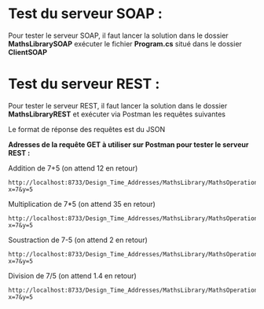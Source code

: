 # Test du serveur SOAP :

Pour tester le serveur SOAP, il faut lancer la solution dans le dossier **MathsLibrarySOAP** exécuter le fichier **Program.cs** situé dans le dossier **ClientSOAP**

# Test du serveur REST :

Pour tester le serveur REST, il faut lancer la solution dans le dossier **MathsLibraryREST** et exécuter via Postman les requêtes suivantes

Le format de réponse des requêtes est du JSON

**Adresses de la requête GET à utiliser sur Postman pour tester le serveur REST :**

Addition de 7+5 (on attend  12 en retour)

    http://localhost:8733/Design_Time_Addresses/MathsLibrary/MathsOperations/Add?x=7&y=5
   
 Multiplication de 7*5 (on attend 35 en retour)

    http://localhost:8733/Design_Time_Addresses/MathsLibrary/MathsOperations/Mult?x=7&y=5

Soustraction de 7-5 (on attend 2 en retour)

    http://localhost:8733/Design_Time_Addresses/MathsLibrary/MathsOperations/Sub?x=7&y=5

Division de 7/5 (on attend 1.4 en retour)

    http://localhost:8733/Design_Time_Addresses/MathsLibrary/MathsOperations/Div?x=7&y=5
